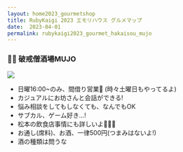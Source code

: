 ```yaml
---
layout: home2023_gourmetshop
title: RubyKaigi 2023 エモリハウス グルメマップ
date:  2023-04-01
permalink: rubykaigi2023_gourmet_hakaisou_mujo
---
```

<div class="container">
  <h3 id="hakaisou">&#x1f468;&#x200d;&#x1f9b2; 破戒僧酒場MUJO</h3>
  <div class="row">
    <div class="col-md-6">
      <img src="/assets/images/rubykaigi2023_gourmetmap/no-image.jpg" class="hand-write">
    </div>
    <div class="col-md-6">
      <ul>
        <li>日曜16:00~のみ、間借り営業🍶 (時々土曜日もやってるよ)</li>
        <li>カジュアルにお坊さんと会話ができる!</li>
        <li>悩み相談をしてもしなくても、なんでもOK</li>
        <li>サブカル、ゲーム好き...!</li>
        <li>松本の飲食店事情にも詳しいよ🍶🍜🍙</li>
        <li>お通し(席料)、お酒、一律500円(つまみはないよ!)</li>
        <li>酒の種類は問うな</li>
      </ul>
    </div>
  </div>
</div>
